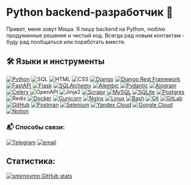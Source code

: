 # Python backend-разработчик 👋

Привет, меня зовут Миша. Я пишу backend на Python, люблю продуманные решения и чистый код.
Всегда рад новым контактам - буду рад пообщаться или поработать вместе.

## 🛠️ Языки и инструменты

[![Python](https://img.shields.io/badge/python%20-%2314354C.svg?&style=for-the-badge&logo=python&logoColor=white)](https://docs.python.org/3/)
![SQL](https://img.shields.io/badge/SQL-3670A0?style=for-the-badge&logo=SQL&logoColor=ffdd54)
![HTML](https://img.shields.io/badge/html5%20-%23E34F26.svg?&style=for-the-badge&logo=html5&logoColor=white)
![CSS](https://img.shields.io/badge/css3%20-%231572B6.svg?&style=for-the-badge&logo=css3&logoColor=white)
[![Django](https://img.shields.io/badge/django-%23092E20.svg?style=for-the-badge&logo=django&logoColor=white)](https://docs.djangoproject.com/en/5.0/)
[![Django Rest Framework](https://img.shields.io/badge/DJANGO-REST-ff1709?style=for-the-badge&logo=django&logoColor=white&color=ff1709&labelColor=gray)](https://www.django-rest-framework.org/)
[![FastAPI](https://img.shields.io/badge/FastAPI-005571?style=for-the-badge&logo=fastapi)](https://fastapi.tiangolo.com/)
[![Flask](https://img.shields.io/badge/flask%20-%23000.svg?&style=for-the-badge&logo=flask&logoColor=white)](https://flask.palletsprojects.com/en/3.0.x/)
[![SQLAlchemy](https://img.shields.io/badge/SQLAlchemy-%23C71A36.svg?style=for-the-badge&logo=sqlalchemy&logoColor=white)](https://docs.sqlalchemy.org/)
[![Alembic](https://img.shields.io/badge/Alembic-%232C3E50.svg?style=for-the-badge)](https://alembic.sqlalchemy.org/)
[![Pydantic](https://img.shields.io/badge/Pydantic-%230071C5.svg?style=for-the-badge)](https://docs.pydantic.dev/latest/)
[![Aiogram](https://img.shields.io/badge/Aiogram-%233570B9.svg?style=for-the-badge&logo=telegram&logoColor=white)](https://docs.aiogram.dev/en/latest/)
[![Celery](https://img.shields.io/badge/Celery-%2300C7B7.svg?style=for-the-badge&logo=celery&logoColor=white)](https://docs.celeryq.dev/en/stable/)
![OpenAPI](https://img.shields.io/badge/OpenAPI/Swagger-85EA2D?style=for-the-badge&logo=swagger&logoColor=black)
![Jinja2](https://img.shields.io/badge/Jinja2-%23B41717.svg?style=for-the-badge)
[![Scrapy](https://img.shields.io/badge/Scrapy-63a359.svg?style=for-the-badge&logo=Scrapy&logoColor=white)](https://scrapy.org/)
[![MySQL](https://img.shields.io/badge/mysql-%2300f.svg?style=for-the-badge&logo=mysql&logoColor=white)](https://dev.mysql.com/doc/)
[![SQLite](https://img.shields.io/badge/sqlite-%2307405e.svg?style=for-the-badge&logo=sqlite&logoColor=white)](https://www.sqlite.org/docs.html)
[![Postgres](https://img.shields.io/badge/postgres-%23316192.svg?style=for-the-badge&logo=postgresql&logoColor=white)](https://www.postgresql.org/docs/)
![Redis](https://img.shields.io/badge/Redis-%23DC382D.svg?style=for-the-badge&logo=redis&logoColor=white)
[![Docker](https://img.shields.io/badge/docker-%230db7ed.svg?style=for-the-badge&logo=docker&logoColor=white)](https://docs.docker.com/desktop/)
[![Gunicorn](https://img.shields.io/badge/Gunicorn-%23009639.svg?style=for-the-badge&logo=Gunicorn&logoColor=white)](https://docs.gunicorn.org/en/stable/)
[![Nginx](https://img.shields.io/badge/nginx-%23009639.svg?style=for-the-badge&logo=nginx&logoColor=white)](https://nginx.org/en/docs/)
[![Linux](https://img.shields.io/badge/Linux-FCC624.svg?style=for-the-badge&logo=Linux&logoColor=black)](https://www.kernel.org/doc/html/v4.10/index.html)
[![Bash](https://img.shields.io/badge/Bash-%23000000.svg?style=for-the-badge&logo=Bash&logoColor=white)](https://www.gnu.org/savannah-checkouts/gnu/bash/manual/bash.html)
[![Git](https://img.shields.io/badge/Git-%230db7ed.svg?style=for-the-badge&logo=Git&logoColor=white)](https://git-scm.com/doc)
[![GitLab](https://img.shields.io/badge/gitlab%20-%23181717.svg?&style=for-the-badge&logo=gitlab&logoColor=white)](https://about.gitlab.com/)
[![GitHub](https://img.shields.io/badge/github%20-%23121011.svg?&style=for-the-badge&logo=github&logoColor=white)](https://github.com/)
[![Postman](https://img.shields.io/badge/Postman-FF6C37?style=for-the-badge&logo=postman&logoColor=white)](https://www.postman.com/)
[![Selenium](https://img.shields.io/badge/Selenium-%23009639.svg?style=for-the-badge&logo=Selenium&logoColor=white)](https://www.selenium.dev/documentation/)
[![Yandex Cloud](https://img.shields.io/badge/Yandex%20Cloud%20-%23000.svg?&style=for-the-badge&logo=yandex-cloud&logoColor=blue)](https://yandex.cloud/ru/)
[![Google Cloud](https://img.shields.io/badge/Google%20Cloud%20-%234285F4.svg?&style=for-the-badge&logo=google-cloud&logoColor=white)](https://cloud.google.com/)
[![Notion](https://img.shields.io/badge/Notion-%23000000.svg?style=for-the-badge&logo=Notion&logoColor=white)](https://www.notion.so/)


### 📬 Способы связи:

[![Telegram](https://img.shields.io/badge/-Telegram-blue?style=for-the-badge&logo=Telegram&logoColor=white)](https://t.me/mishaaa1111)
[![email](https://img.shields.io/static/v1?style=for-the-badge&message=email&color=red&logo=maildotru&logoColor=FFFFFF&label=)](mailto:mishasmirnovog@gmail.com)

## Статистика:

[![smirnovmn GitHub stats](https://github-readme-stats.vercel.app/api?username=smirnovmn&show_icons=true&theme=synthwave)](https://github.com/anuraghazra/github-readme-stats)
